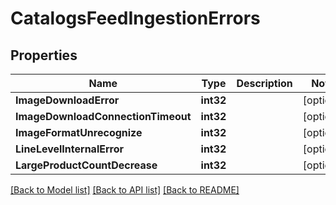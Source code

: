 # CatalogsFeedIngestionErrors

## Properties

Name | Type | Description | Notes
------------ | ------------- | ------------- | -------------
**ImageDownloadError** | **int32** |  | [optional] 
**ImageDownloadConnectionTimeout** | **int32** |  | [optional] 
**ImageFormatUnrecognize** | **int32** |  | [optional] 
**LineLevelInternalError** | **int32** |  | [optional] 
**LargeProductCountDecrease** | **int32** |  | [optional] 

[[Back to Model list]](../README.md#documentation-for-models) [[Back to API list]](../README.md#documentation-for-api-endpoints) [[Back to README]](../README.md)


